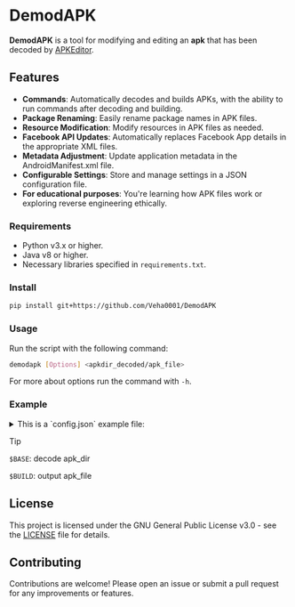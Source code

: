 # DemodAPK

**DemodAPK** is a tool for modifying and editing an **apk** that has been decoded by [APKEditor](https://github.com/REAndroid/APKEditor).

## Features

- **Commands**: Automatically decodes and builds APKs, with the ability to run commands after decoding and building.
- **Package Renaming**: Easily rename package names in APK files.
- **Resource Modification**: Modify resources in APK files as needed.
- **Facebook API Updates**: Automatically replaces Facebook App details in the appropriate XML files.
- **Metadata Adjustment**: Update application metadata in the AndroidManifest.xml file.
- **Configurable Settings**: Store and manage settings in a JSON configuration file.
- **For educational purposes**: You're learning how APK files work or exploring reverse engineering ethically.

### Requirements

- Python v3.x or higher.
- Java v8 or higher.
- Necessary libraries specified in `requirements.txt`.

### Install

```sh
pip install git+https://github.com/Veha0001/DemodAPK
```

### Usage

Run the script with the following command:

```bash
demodapk [Options] <apkdir_decoded/apk_file>
```

For more about options run the command with `-h`.

### Example

<details> <summary>This is a `config.json` example file: </summary>

```json
{
  "DemodAPK": {
    "com.overpower.game": {
      "apkeditor": {
          "jarpath": "~/.apkeditor/apkeditor.jar",
          "javaopts": "-Xmx8G",
          "output": "./src/StoneFree"
          "dex": true
      },
      "log": true,
      "commands": {
        "quietly": true,
        "begin": [
          {
            "command": "hexsaly -i 0 -b=\"$BASE/root/lib/arm64-v8a/libil2cpp.so;$BASE/root/lib/arm64-v8a/libil2cpp.so\"",
            "present": true
          }
        ],
        "end": [
          "apksigner sign --key ./assets/keys/android.pk8 --cert ./assets/keys/android.x509.pem $BUILD"
        ]
      },
      "level": 0,
      "package": "com.yes.game",
      "facebook": {
        "app_id": "0000000000000",
        "client_token": "dj2025id828018ahzl11",
        "login_protocol_scheme": "fb0000000000000"
      },
      "files": {
        "replace": {
            "patches/beta/libil2cpp_patched.so": "root/lib/arm64-v8a/libil2cpp.so"
        },
        "copy": {
            "assets/background.png": "res/drawable/background.png"
        }
      },
      "manifest": {
        "remove_metadata": [
          "com.google.android.gms.games.APP_ID"
        ]
      }
    }
  }
```

Follow the prompts to select the APK file and modify its contents according to your preferences.

</details>

> [!TIP]
> `$BASE`: decode apk_dir
> 
> `$BUILD`: output apk_file

## License

This project is licensed under the GNU General Public License v3.0 - see the [LICENSE](LICENSE) file for details.

## Contributing

Contributions are welcome! Please open an issue or submit a pull request for any improvements or features.
